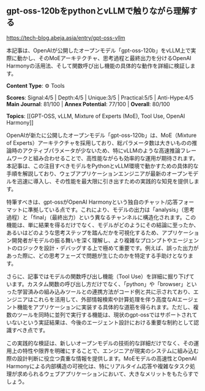 ## gpt-oss-120bをpythonとvLLMで触りながら理解する

https://tech-blog.abeja.asia/entry/gpt-oss-vllm

本記事は、OpenAIが公開したオープンモデル「gpt-oss-120b」をvLLM上で実際に動かし、そのMoEアーキテクチャ、思考過程と最終出力を分けるOpenAI Harmonyの活用法、そして関数呼び出し機能の具体的な動作を詳細に検証します。

**Content Type**: ⚙️ Tools

**Scores**: Signal:4/5 | Depth:4/5 | Unique:3/5 | Practical:5/5 | Anti-Hype:4/5
**Main Journal**: 81/100 | **Annex Potential**: 77/100 | **Overall**: 80/100

**Topics**: [[GPT-OSS, vLLM, Mixture of Experts (MoE), Tool Use, OpenAI Harmony]]

OpenAIが新たに公開したオープンモデル「gpt-oss-120b」は、MoE（Mixture of Experts）アーキテクチャを採用しており、総パラメータ数は大きいものの推論時のアクティブパラメータが少ないため、特にvLLMのような高速推論フレームワークと組み合わせることで、高性能ながらも効率的な運用が期待されます。本記事は、この注目すべきモデルをPythonとvLLM環境で動かすための具体的な手順を解説しており、ウェブアプリケーションエンジニアが最新のオープンモデルを迅速に導入し、その性能を最大限に引き出すための実践的な知見を提供します。

特筆すべきは、gpt-ossがOpenAI Harmonyという独自のチャット/応答フォーマットに準拠している点です。これにより、モデルの出力は「analysis」（思考過程）と「final」（最終出力）という異なるチャンネルに構造化されます。この機能は、単に結果を得るだけでなく、モデルがどのようにその結論に至ったか、あるいはどのような思考ステップを踏んだかを可視化するため、アプリケーション開発者がモデルの振る舞いを深く理解し、より複雑なプロンプトやエージェントのロジックを設計・デバッグする上で極めて重要です。例えば、誤った出力があった際に、どの思考フェーズで問題が生じたのかを特定する手助けとなります。

さらに、記事ではモデルの関数呼び出し機能（Tool Use）を詳細に掘り下げています。カスタム関数の呼び出し方だけでなく、「python」や「browser」といった学習済みの組み込みツールとの連携方法がコード例と共に示されており、エンジニアはこれらを活用して、外部情報検索や計算処理を伴う高度なAIエージェント機能をアプリケーションに実装する具体的な道筋を得られます。ただし、複数のツールを同時に並列で実行する機能は、現状のgpt-ossではサポートされていないという実証結果は、今後のエージェント設計における重要な制約として認識すべき点です。

この実践的な検証は、新しいオープンモデルの技術的な詳細だけでなく、その運用上の特性や限界を明確にすることで、エンジニアが現実のシステムに組み込む際の設計判断に役立つ貴重な情報を提供します。MoEモデルの高速性とOpenAI Harmonyによる内部構造の可視化は、特にリアルタイム応答や複雑なタスク処理が求められるウェブアプリケーションにおいて、大きなメリットをもたらすでしょう。